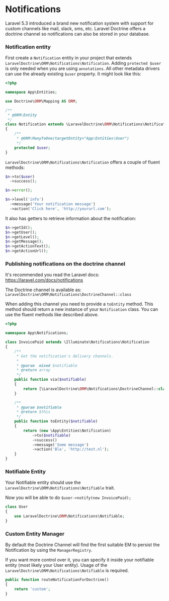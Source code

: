 # Notifications

Laravel 5.3 introduced a brand new notification system with support for custom channels like mail, slack, sms, etc. 
Laravel Doctrine offers a doctrine channel so notifications can also be stored in your database.

### Notification entity

First create a `Notification` entity in your project that extends `LaravelDoctrine\ORM\Notifications\Notification`.
Adding `protected $user` is only needed when you are using `annotations`. All other metadata drivers can use the already existing `$user` property.
It might look like this:

```php
<?php

namespace App\Entities;

use Doctrine\ORM\Mapping AS ORM;

/**
 * @ORM\Entity
 */
class Notification extends \LaravelDoctrine\ORM\Notifications\Notification
{
    /**
     * @ORM\ManyToOne(targetEntity="App\Entities\User")
     */
    protected $user;
}
```

`LaravelDoctrine\ORM\Notifications\Notification` offers a couple of fluent methods:

```php
$n->to($user)
  ->success();

$n->error();

$n->level('info')
  ->message('Your notification message')
  ->action('Click here', 'http://yoururl.com');
```

It also has getters to retrieve information about the notification:

```php
$n->getId();
$n->getUser();
$n->getLevel();
$n->getMessage();
$n->getActionText();
$n->getActionUrl();
```

### Publishing notifications on the doctrine channel

It's recommended you read the Laravel docs: https://laravel.com/docs/notifications

The Doctrine channel is available as: `LaravelDoctrine\ORM\Notifications\DoctrineChannel::class`

When adding this channel you need to provide a `toEntity` method. This method should return a new instance of your `Notification` class. 
You can use the fluent methods like described above.

```php
<?php

namespace App\Notifications;

class InvoicePaid extends \Illuminate\Notifications\Notification
{
    /**
     * Get the notification's delivery channels.
     *
     * @param  mixed $notifiable
     * @return array
     */
    public function via($notifiable)
    {
        return [\LaravelDoctrine\ORM\Notifications\DoctrineChannel::class];
    }

    /**
     * @param $notifiable
     * @return $this
     */
    public function toEntity($notifiable)
    {
        return (new \App\Entities\Notification)
            ->to($notifiable)
            ->success()
            ->message('Some message')
            ->action('Bla', 'http://test.nl');
    }
}
```

### Notifiable Entity

Your Notifiable entity should use the `LaravelDoctrine\ORM\Notifications\Notifiable` trait. 

Now you will be able to do `$user->notify(new InvoicePaid);`

```php
class User 
{
    use LaravelDoctrine\ORM\Notifications\Notifiable;
}
```

### Custom Entity Manager

By default the Doctrine Channel will find the first suitable EM to persist the Notification by using the `ManagerRegistry`. 

If you want more control over it, you can specify it inside your notifiable entity (most likely your User entity). Usage of the `LaravelDoctrine\ORM\Notifications\Notifiable` is required.

```php
public function routeNotificationForDoctrine()
{
    return 'custom';
}
```
